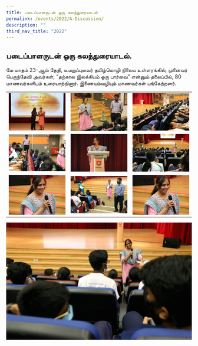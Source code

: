 ```yaml
---
title: படைப்பாளருடன் ஒரு கலந்துரையாடல்
permalink: /events/2022/A-Discussion/
description: ""
third_nav_title: "2022"
---
```

## படைப்பாளருடன் ஒரு கலந்துரையாடல்.

மே மாதம் 23-ஆம் தேதி, உமறுப்புலவர் தமிழ்மொழி நிலைய உள்ளரங்கில், முனைவர் பெருந்தேவி அவர்கள், “தற்கால இலக்கியம் ஒரு பார்வை” என்னும் தலைப்பில், 80 மாணவர்களிடம் உரையாற்றினார். இணையம்வழியும் மாணவர்கள் பங்கேற்றனர்.

|   |   |   |
|---|---|---|
|  ![](/images/01-1024x681.jpeg) |  ![](/images/08-1024x683.jpeg) |  ![](/images/07-1024x678.jpeg) |
|  ![](/images/03-1024x669.jpeg) | ![](/images/05-1024x683.jpeg)  | ![](/images/09-1024x683.jpeg)  |
|  ![](/images/06-1024x718.jpeg) | ![](/images/02-1024x671.jpeg)  | ![](/images/06-1024x718.jpeg)  |

![](/images/010-1024x645.jpeg)